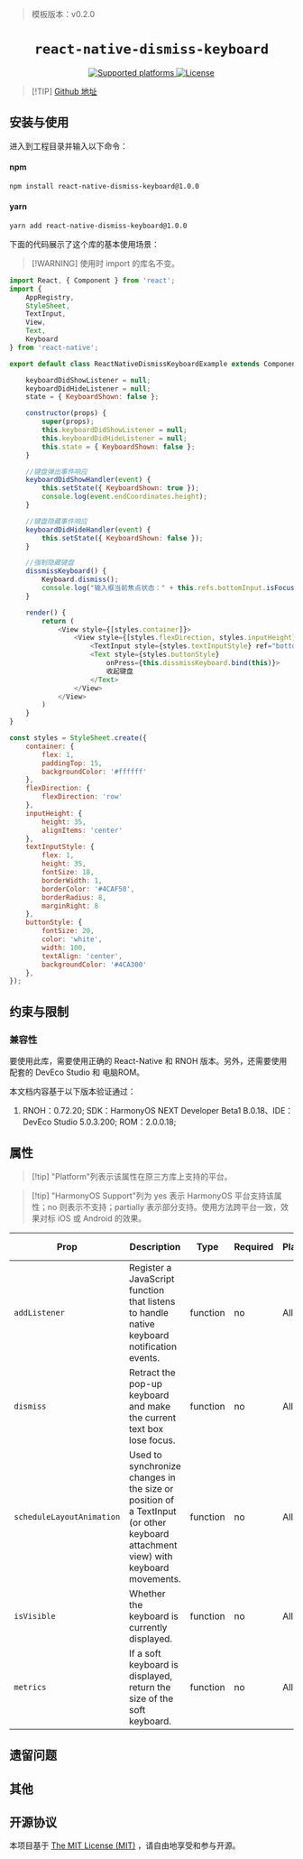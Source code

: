 <!-- {% raw %} -->
> 模板版本：v0.2.0

<p align="center">
  <h1 align="center"> <code>react-native-dismiss-keyboard</code> </h1>
</p>
<p align="center">
    <a href="https://github.com/DanielMSchmidt/react-native-dismiss-keyboard">
        <img src="https://img.shields.io/badge/platforms-android%20|%20ios%20|%20harmony%20-lightgrey.svg" alt="Supported platforms" />
    </a>
    <a href="https://github.com/DanielMSchmidt/react-native-dismiss-keyboard/blob/master/LICENSE">
        <img src="https://img.shields.io/badge/license-MIT-green.svg" alt="License" />
    </a>
</p>

> [!TIP] [Github 地址](https://github.com/DanielMSchmidt/react-native-dismiss-keyboard)


## 安装与使用

进入到工程目录并输入以下命令：


<!-- tabs:start -->

#### **npm**

```bash
npm install react-native-dismiss-keyboard@1.0.0
```

#### **yarn**

```bash
yarn add react-native-dismiss-keyboard@1.0.0
```

<!-- tabs:end -->

下面的代码展示了这个库的基本使用场景：

>[!WARNING] 使用时 import 的库名不变。

```js
import React, { Component } from 'react';
import {
    AppRegistry,
    StyleSheet,
    TextInput,
    View,
    Text,
    Keyboard
} from 'react-native';

export default class ReactNativeDismissKeyboardExample extends Component {

    keyboardDidShowListener = null;
    keyboardDidHideListener = null;
    state = { KeyboardShown: false };

    constructor(props) {
        super(props);
        this.keyboardDidShowListener = null;
        this.keyboardDidHideListener = null;
        this.state = { KeyboardShown: false };
    }

    //键盘弹出事件响应
    keyboardDidShowHandler(event) {
        this.setState({ KeyboardShown: true });
        console.log(event.endCoordinates.height);
    }

    //键盘隐藏事件响应
    keyboardDidHideHandler(event) {
        this.setState({ KeyboardShown: false });
    }

    //强制隐藏键盘
    dissmissKeyboard() {
        Keyboard.dismiss();
        console.log("输入框当前焦点状态：" + this.refs.bottomInput.isFocused());
    }

    render() {
        return (
            <View style={[styles.container]}>
                <View style={[styles.flexDirection, styles.inputHeight]}>
                    <TextInput style={styles.textInputStyle} ref="bottomInput" />
                    <Text style={styles.buttonStyle}
                        onPress={this.dissmissKeyboard.bind(this)}>
                        收起键盘
                    </Text>
                </View>
            </View>
        )
    }
}

const styles = StyleSheet.create({
    container: {
        flex: 1,
        paddingTop: 15,
        backgroundColor: '#ffffff'
    },
    flexDirection: {
        flexDirection: 'row'
    },
    inputHeight: {
        height: 35,
        alignItems: 'center'
    },
    textInputStyle: {
        flex: 1,
        height: 35,
        fontSize: 18,
        borderWidth: 1,
        borderColor: '#4CAF50',
        borderRadius: 8,
        marginRight: 8
    },
    buttonStyle: {
        fontSize: 20,
        color: 'white',
        width: 100,
        textAlign: 'center',
        backgroundColor: '#4CA300'
    },
});
```
## 约束与限制

### 兼容性

要使用此库，需要使用正确的 React-Native 和 RNOH 版本。另外，还需要使用配套的 DevEco Studio 和 电脑ROM。

本文档内容基于以下版本验证通过：

1. RNOH：0.72.20; SDK：HarmonyOS NEXT Developer Beta1 B.0.18、IDE：DevEco Studio 5.0.3.200; ROM：2.0.0.18;

## 属性

> [!tip] "Platform"列表示该属性在原三方库上支持的平台。

> [!tip] "HarmonyOS Support"列为 yes 表示 HarmonyOS 平台支持该属性；no 则表示不支持；partially 表示部分支持。使用方法跨平台一致，效果对标 iOS 或 Android 的效果。

| Prop   | Description   | Type       | Required | Platform | HarmonyOS Support |
| ----- | ----- | -------- | -------- | -------- | -------- |
| `addListener`  | Register a JavaScript function that listens to handle native keyboard notification events. | function  | no     | All  | yes      |
| `dismiss`  | Retract the pop-up keyboard and make the current text box lose focus. | function  |  no     | All   | yes      |
| `scheduleLayoutAnimation`  |Used to synchronize changes in the size or position of a TextInput (or other keyboard attachment view) with keyboard movements.| function | no     | All | yes      |
| `isVisible`  | Whether the keyboard is currently displayed.| function      |  no     | All   | yes      |
| `metrics`  | If a soft keyboard is displayed, return the size of the soft keyboard.| function      |  no     | All   | yes      |

## 遗留问题

## 其他

## 开源协议
本项目基于 [The MIT License (MIT)](https://github.com/DanielMSchmidt/react-native-dismiss-keyboard/blob/master/LICENSE) ，请自由地享受和参与开源。
<!-- {% endraw %} -->